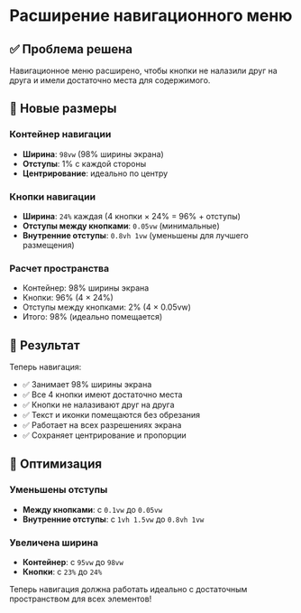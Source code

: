 # Расширение навигационного меню

## ✅ Проблема решена

Навигационное меню расширено, чтобы кнопки не налазили друг на друга и имели достаточно места для содержимого.

## 📏 Новые размеры

### Контейнер навигации
- **Ширина**: `98vw` (98% ширины экрана)
- **Отступы**: 1% с каждой стороны
- **Центрирование**: идеально по центру

### Кнопки навигации
- **Ширина**: `24%` каждая (4 кнопки × 24% = 96% + отступы)
- **Отступы между кнопками**: `0.05vw` (минимальные)
- **Внутренние отступы**: `0.8vh 1vw` (уменьшены для лучшего размещения)

### Расчет пространства
- Контейнер: 98% ширины экрана
- Кнопки: 96% (4 × 24%)
- Отступы между кнопками: 2% (4 × 0.05vw)
- Итого: 98% (идеально помещается)

## 🎯 Результат

Теперь навигация:
- ✅ Занимает 98% ширины экрана
- ✅ Все 4 кнопки имеют достаточно места
- ✅ Кнопки не налазивают друг на друга
- ✅ Текст и иконки помещаются без обрезания
- ✅ Работает на всех разрешениях экрана
- ✅ Сохраняет центрирование и пропорции

## 📐 Оптимизация

### Уменьшены отступы
- **Между кнопками**: с `0.1vw` до `0.05vw`
- **Внутренние отступы**: с `1vh 1.5vw` до `0.8vh 1vw`

### Увеличена ширина
- **Контейнер**: с `95vw` до `98vw`
- **Кнопки**: с `23%` до `24%`

Теперь навигация должна работать идеально с достаточным пространством для всех элементов!
